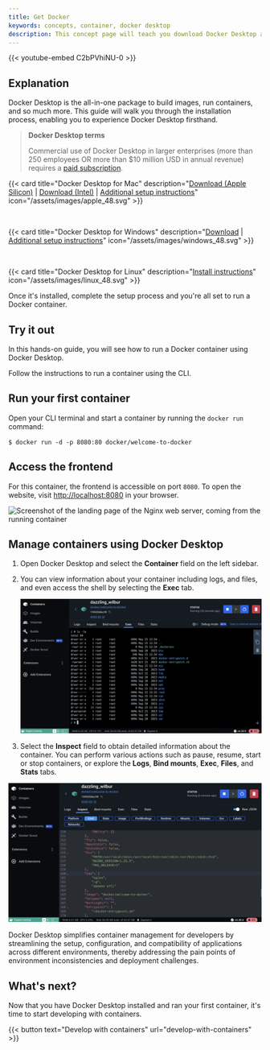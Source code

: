 ```yaml
---
title: Get Docker 
keywords: concepts, container, docker desktop
description: This concept page will teach you download Docker Desktop and install it on Windows, Mac, and Linux
---
```


{{< youtube-embed C2bPVhiNU-0 >}}

## Explanation

Docker Desktop is the all-in-one package to build images, run containers, and so much more.
This guide will walk you through the installation process, enabling you to experience Docker Desktop firsthand.


> **Docker Desktop terms**
>
> Commercial use of Docker Desktop in larger enterprises (more than 250
> employees OR more than $10 million USD in annual revenue) requires a [paid subscription](https://www.docker.com/pricing/?_gl=1*1nyypal*_ga*MTYxMTUxMzkzOS4xNjgzNTM0MTcw*_ga_XJWPQMJYHQ*MTcxNjk4MzU4Mi4xMjE2LjEuMTcxNjk4MzkzNS4xNy4wLjA.).

{{< card
  title="Docker Desktop for Mac"
  description="[Download (Apple Silicon)](https://desktop.docker.com/mac/main/arm64/Docker.dmg?utm_source=docker&utm_medium=webreferral&utm_campaign=docs-driven-download-mac-arm64) | [Download (Intel)](https://desktop.docker.com/mac/main/amd64/Docker.dmg?utm_source=docker&utm_medium=webreferral&utm_campaign=docs-driven-download-mac-amd64) | [Additional setup instructions](/desktop/install/mac-install)"
  icon="/assets/images/apple_48.svg" >}}

<br>

{{< card
  title="Docker Desktop for Windows"
  description="[Download](https://desktop.docker.com/win/main/amd64/Docker%20Desktop%20Installer.exe?utm_source=docker&utm_medium=webreferral&utm_campaign=docs-driven-download-windows) | [Additional setup instructions](/desktop/install/windows-install)"
  icon="/assets/images/windows_48.svg" >}}

<br>

{{< card
  title="Docker Desktop for Linux"
  description="[Install instructions](/desktop/install/linux-install/)"
  icon="/assets/images/linux_48.svg" >}}

Once it's installed, complete the setup process and you're all set to run a Docker container.

## Try it out

In this hands-on guide, you will see how to run a Docker container using Docker Desktop.

Follow the instructions to run a container using the CLI.


## Run your first container

Open your CLI terminal and start a container by running the `docker run` command:



```console
$ docker run -d -p 8080:80 docker/welcome-to-docker
```

## Access the frontend

For this container, the frontend is accessible on port `8080`. To open the website, visit [http://localhost:8080](http://localhost:8080) in your browser.





![Screenshot of the landing page of the Nginx web server, coming from the running container](../the-basics/images/access-the-frontend.webp?border=true)

## Manage containers using Docker Desktop


1. Open Docker Desktop and select the **Container** field on the left sidebar.
2. You can view information about your container including logs, and files, and even access the shell by selecting the **Exec** tab.

   ![Screenshot of exec into the running container in Docker Desktop](images/exec-into-docker-container.webp?border=true)


3. Select the **Inspect** field to obtain detailed information about the container. You can perform various actions such as pause, resume, start or stop containers, or explore the **Logs**, **Bind mounts**, **Exec**, **Files**, and **Stats** tabs.

![Screenshot of inspecting the running container in Docker Desktop](images/inspecting-container.webp?border=true)

Docker Desktop simplifies container management for developers by streamlining the setup, configuration, and compatibility of applications across different environments, thereby addressing the pain points of environment inconsistencies and deployment challenges.

## What's next?

Now that you have Docker Desktop installed and ran your first container, it's time to start developing with containers.

{{< button text="Develop with containers" url="develop-with-containers" >}}

